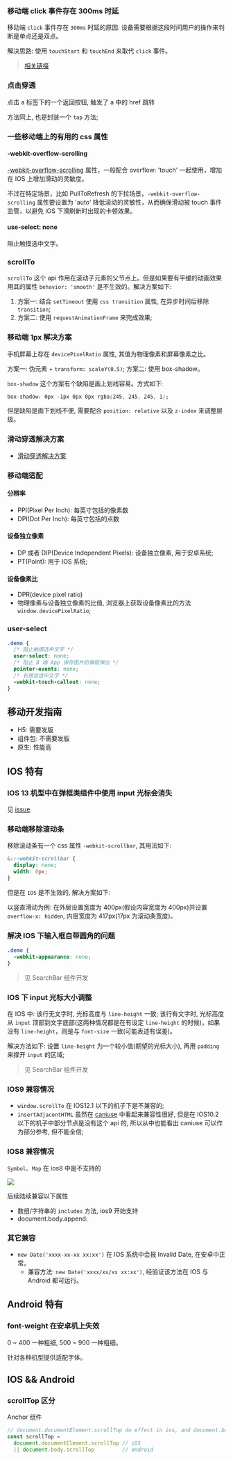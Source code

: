 <!--
abbrlink: 4ocu6ahz
-->

### 移动端 click 事件存在 300ms 时延

移动端 `click` 事件存在 `300ms` 时延的原因: 设备需要根据这段时间用户的操作来判断是单点还是双点。

解决思路: 使用 `touchStart` 和 `touchEnd` 来取代 `click` 事件。

> [相关链接](https://juejin.im/entry/6844903427147825165)

### 点击穿透

点击 a 标签下的一个返回按钮, 触发了 a 中的 href 跳转

方法同上, 也是封装一个 `tap` 方法;

### 一些移动端上的有用的 css 属性

#### -webkit-overflow-scrolling

[-webkit-overflow-scrolling](http://developer.mozilla.org/en-US/docs/Web/CSS/-webkit-overflow-scrolling) 属性，一般配合 overflow: 'touch' 一起使用，增加在 IOS 上增加滑动的灵敏度。

不过在特定场景，比如 PullToRefresh 的下拉场景，`-webkit-overflow-scrolling` 属性要设置为 'auto' 降低滚动的灵敏性，从而确保滑动被 touch 事件监管，以避免 iOS 下滑刷新时出现的卡顿效果。

#### use-select: none

阻止触摸选中文字。

### scrollTo

`scrollTo` 这个 api 作用在滚动子元素的父节点上。但是如果要有平缓的动画效果用其的属性 `behavior: 'smooth'` 是不生效的。解决方案如下:

1. 方案一: 结合 `setTimeout` 使用 `css transition` 属性, 在异步时间后移除 `transition`;
2. 方案二: 使用 `requestAnimationFrame` 来完成效果;

### 移动端 1px 解决方案

手机屏幕上存在 `devicePixelRatio` 属性, 其值为物理像素和屏幕像素之比。

方案一: 伪元素 + `transform: scaleY(0.5)`;
方案二: 使用 box-shadow。

`box-shadow` 这个方案有个缺陷是画上划线容易。方式如下:

```css
box-shadow: 0px -1px 0px 0px rgba(245, 245, 245, 1);
```

但是缺陷是画下划线不便, 需要配合 `position: relative` 以及 `z-index` 来调整层级。

### 滑动穿透解决方案

- [滑动穿透解决方案](https://github.com/MuYunyun/blog/blob/master/React/%E7%BB%84%E4%BB%B6%E5%BC%80%E5%8F%91/modal.md#%E6%BB%91%E5%8A%A8%E7%A9%BF%E9%80%8F%E8%A7%A3%E5%86%B3%E6%96%B9%E6%A1%88)

### 移动端适配

#### 分辨率

* PPI(Pixel Per Inch): 每英寸包括的像素数
* DPI(Dot Per Inch): 每英寸包括的点数

#### 设备独立像素

* DP 或者 DIP(Device Independent Pixels): 设备独立像素, 用于安卓系统;
* PT(Point): 用于 IOS 系统;

#### 设备像素比

* DPR(device pixel ratio)
* 物理像素与设备独立像素的比值, 浏览器上获取设备像素比的方法 `window.devicePixelRatio`;

### user-select

```css
.demo {
  /* 阻止触摸选中文字 */
  user-select: none;
  /* 阻止 B 端 App 保存图片的弹框弹出 */
  pointer-events: none;
  /* 长按会选中文字 */
  -webkit-touch-callout: none;
}
```

## 移动开发指南

* H5: 需要发版
* 组件包: 不需要发版
* 原生: 性能高

## IOS 特有

### IOS 13 机型中在弹框类组件中使用 input 光标会消失

见 [issue](https://github.com/ionic-team/cordova-plugin-ionic-webview/issues/449#issuecomment-541907141)

### 移动端移除滚动条

移除滚动条有一个 css 属性 `-webkit-scrollbar`, 其用法如下:

```css
&::-webkit-scrollbar {
  display: none;
  width: 0px;
}
```

但是在 `IOS` 是不生效的, 解决方案如下:

以竖直滑动为例: 在外层设置宽度为 400px(假设内容宽度为 400px)并设置 `overflow-x: hidden`, 内层宽度为 417px(17px 为滚动条宽度)。

### 解决 IOS 下输入框自带圆角的问题

```css
.demo {
  -webkit-appearance: none;
}
```

> 见 SearchBar 组件开发

### IOS 下 input 光标大小调整

在 IOS 中: 该行无文字时, 光标高度与 `line-height` 一致; 该行有文字时, 光标高度从 `input` 顶部到文字底部(这两种情况都是在有设定 `line-height` 的时候)，如果没有 `line-height`，则是与 `font-size` 一致(可能表述有误差)。

解决方法如下: 设置 `line-height` 为一个较小值(期望的光标大小), 再用 `padding` 来撑开 `input` 的区域;

> 见 SearchBar 组件开发

### IOS9 兼容情况

* `window.scrollTo` 在 IOS12.1 以下的机子下是不兼容的;
* `insertAdjacentHTML` 虽然在 [caniuse](https://caniuse.com/#search=insertAdjacentHTML) 中看起来兼容性很好, 但是在 IOS10.2 以下的机子中部分节点是没有这个 api 的, 所以从中也能看出 caniuse 可以作为部分参考, 但不能全信;

### IOS8 兼容情况

`Symbol`、`Map` 在 ios8 中是不支持的

![](http://with.muyunyun.cn/2da80724739178534ac4bb03459654d5.jpg)

后续陆续兼容以下属性

* 数组/字符串的 `includes` 方法, ios9 开始支持
* document.body.append:

### 其它兼容

* `new Date('xxxx-xx-xx xx:xx')` 在 IOS 系统中会报 Invalid Date, 在安卓中正常。
  * 兼容方法: `new Date('xxxx/xx/xx xx:xx')`, 经验证该方法在 IOS 与 Android 都可运行。

## Android 特有

### font-weight 在安卓机上失效

0 ~ 400 一种粗细, 500 ~ 900 一种粗细。

针对各种机型提供适配字体。

## IOS && Android

### scrollTop 区分

Anchor 组件

```js
// document.documentElement.scrollTop do effect in ios, and document.body.scrollTop do effect in android.
const scrollTop =
  document.documentElement.scrollTop // iOS
  || document.body.scrollTop         // android
```